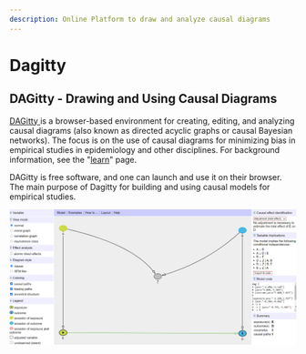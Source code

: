 ```yaml
---
description: Online Platform to draw and analyze causal diagrams
---
```


# Dagitty

## **DAGitty** - **Drawing and Using Causal Diagrams**

 [DAGitty ](http://www.dagitty.net/)is a browser-based environment for creating, editing, and analyzing causal diagrams \(also known as directed acyclic graphs or causal Bayesian networks\). The focus is on the use of causal diagrams for minimizing bias in empirical studies in epidemiology and other disciplines. For background information, see the "[learn](http://www.dagitty.net/learn/index.html)" page.

DAGitty is free software, and one can launch and use it on their browser. The main purpose of Dagitty for building and using causal models for empirical studies. 

![Source: Daggity](../.gitbook/assets/image%20%2850%29.png)

